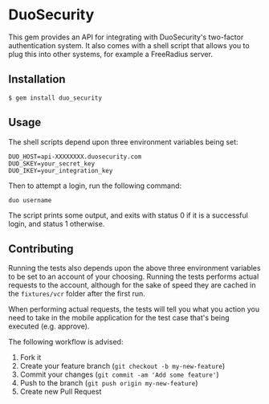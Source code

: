 # DuoSecurity

This gem provides an API for integrating with DuoSecurity's two-factor
authentication system. It also comes with a shell script that allows you to
plug this into other systems, for example a FreeRadius server.

## Installation

    $ gem install duo_security

## Usage

The shell scripts depend upon three environment variables being set:

    DUO_HOST=api-XXXXXXXX.duosecurity.com
    DUO_SKEY=your_secret_key
    DUO_IKEY=your_integration_key

Then to attempt a login, run the following command:

    duo username

The script prints some output, and exits with status 0 if it is a successful login,
and status 1 otherwise.

## Contributing

Running the tests also depends upon the above three environment variables to be
set to an account of your choosing. Running the tests performs actual requests
to the account, although for the sake of speed they are cached in the
`fixtures/vcr` folder after the first run. 

When performing actual requests, the tests will tell you what you action you
need to take in the mobile application for the test case that's being executed
(e.g. approve).

The following workflow is advised:

1. Fork it
2. Create your feature branch (`git checkout -b my-new-feature`)
3. Commit your changes (`git commit -am 'Add some feature'`)
4. Push to the branch (`git push origin my-new-feature`)
5. Create new Pull Request

